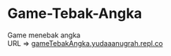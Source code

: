 # Game-Tebak-Angka
Game menebak angka <br>
URL => <a href="https://gameTebakAngka.yudaaanugrah.repl.co">gameTebakAngka.yudaaanugrah.repl.co</a>
